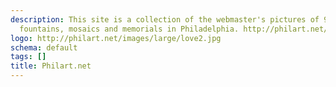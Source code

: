 ```yaml
---
description: This site is a collection of the webmaster's pictures of 935 sculptures,
  fountains, mosaics and memorials in Philadelphia. http://philart.net/
logo: http://philart.net/images/large/love2.jpg
schema: default
tags: []
title: Philart.net
---
```

